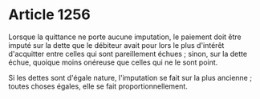 # Article 1256

Lorsque la quittance ne porte aucune imputation, le paiement doit être imputé sur la dette que le débiteur avait pour lors le plus d'intérêt d'acquitter entre celles qui sont pareillement échues ; sinon, sur la dette échue, quoique moins onéreuse que celles qui ne le sont point.

Si les dettes sont d'égale nature, l'imputation se fait sur la plus ancienne ; toutes choses égales, elle se fait proportionnellement.
